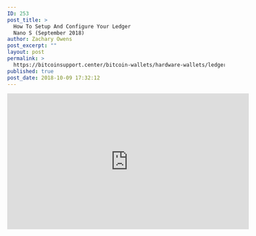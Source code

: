 ```yaml
---
ID: 253
post_title: >
  How To Setup And Configure Your Ledger
  Nano S (September 2018)
author: Zachary Owens
post_excerpt: ""
layout: post
permalink: >
  https://bitcoinsupport.center/bitcoin-wallets/hardware-wallets/ledger-nano-s/how-to-setup-and-configure-your-ledger-nano-s-september-2018/
published: true
post_date: 2018-10-09 17:32:12
---
```

<p style="text-align: center;"><iframe src="https://www.youtube.com/embed/OyitmXpobUA?rel=0" width="560" height="315" frameborder="0" allowfullscreen="allowfullscreen"></iframe></p>